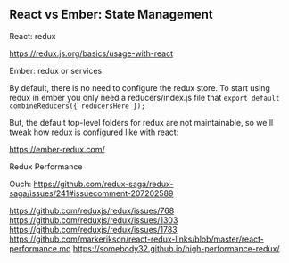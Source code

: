 ## React vs Ember: State Management

React: redux

https://redux.js.org/basics/usage-with-react

Ember: redux or services

By default, there is no need to configure the redux store. To start using redux in ember you only need a reducers/index.js file that `export default combineReducers({ reducersHere });`

But, the default top-level folders for redux are not maintainable, so we'll tweak how redux is configured like with react:

https://ember-redux.com/


Redux Performance

Ouch: https://github.com/redux-saga/redux-saga/issues/241#issuecomment-207202589


https://github.com/reduxjs/redux/issues/768
https://github.com/reduxjs/redux/issues/1303
https://github.com/reduxjs/redux/issues/1783
https://github.com/markerikson/react-redux-links/blob/master/react-performance.md
https://somebody32.github.io/high-performance-redux/
